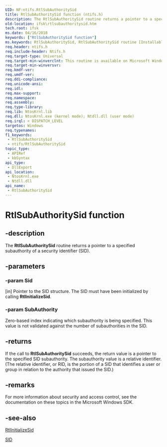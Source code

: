 ```yaml
---
UID: NF:ntifs.RtlSubAuthoritySid
title: RtlSubAuthoritySid function (ntifs.h)
description: The RtlSubAuthoritySid routine returns a pointer to a specified subauthority of a security identifier (SID).
old-location: ifsk\rtlsubauthoritysid.htm
tech.root: ifsk
ms.date: 04/16/2018
keywords: ["RtlSubAuthoritySid function"]
ms.keywords: RtlSubAuthoritySid, RtlSubAuthoritySid routine [Installable File System Drivers], ifsk.rtlsubauthoritysid, ntifs/RtlSubAuthoritySid, rtlref_d901f9ac-d7c4-49e1-871e-75aee9fa8c2b.xml
req.header: ntifs.h
req.include-header: Ntifs.h
req.target-type: Universal
req.target-min-winverclnt: This routine is available on Microsoft Windows 2000 and later.
req.target-min-winversvr: 
req.kmdf-ver: 
req.umdf-ver: 
req.ddi-compliance: 
req.unicode-ansi: 
req.idl: 
req.max-support: 
req.namespace: 
req.assembly: 
req.type-library: 
req.lib: NtosKrnl.lib
req.dll: NtosKrnl.exe (kernel mode); Ntdll.dll (user mode)
req.irql: < DISPATCH_LEVEL
targetos: Windows
req.typenames: 
f1_keywords:
 - RtlSubAuthoritySid
 - ntifs/RtlSubAuthoritySid
topic_type:
 - APIRef
 - kbSyntax
api_type:
 - DllExport
api_location:
 - NtosKrnl.exe
 - Ntdll.dll
api_name:
 - RtlSubAuthoritySid
---
```


# RtlSubAuthoritySid function


## -description

The <b>RtlSubAuthoritySid</b> routine returns a pointer to a specified subauthority of a security identifier (SID).

## -parameters

### -param Sid 

[in]
Pointer to the SID structure. The SID must have been initialized by calling <b>RtlInitializeSid</b>.

### -param SubAuthority

<p>Zero-based index indicating which subauthority is being specified. This value is not validated against the number of subauthorities in the SID. </p>

## -returns

If the call to <b>RtlSubAuthoritySid</b> succeeds, the return value is a pointer to the specified SID subauthority. The subauthority value is a relative identifier. (The relative identifier, or RID, is the portion of a SID that identifies a user or group in relation to the authority that issued the SID.)

## -remarks

For more information about security and access control, see the documentation on these topics in the Microsoft Windows SDK.

## -see-also

<a href="/windows-hardware/drivers/ddi/ntifs/nf-ntifs-rtlinitializesid">RtlInitializeSid</a>



<a href="/windows-hardware/drivers/ddi/ntifs/ns-ntifs-_sid">SID</a>
